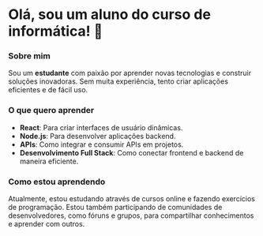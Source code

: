 
# Olá, sou um aluno do curso de informática! 👋

### Sobre mim

Sou um **estudante** com paixão por aprender novas tecnologias e construir soluções inovadoras. Sem muita experiência, tento criar aplicações eficientes e de fácil uso.

### O que quero aprender

- **React**: Para criar interfaces de usuário dinâmicas.
- **Node.js**: Para desenvolver aplicações backend.
- **APIs**: Como integrar e consumir APIs em projetos.
- **Desenvolvimento Full Stack**: Como conectar frontend e backend de maneira eficiente.

### Como estou aprendendo

Atualmente, estou estudando através de cursos online e fazendo exercícios de programação. Estou também participando de comunidades de desenvolvedores, como fóruns e grupos, para compartilhar conhecimentos e aprender com outros.

